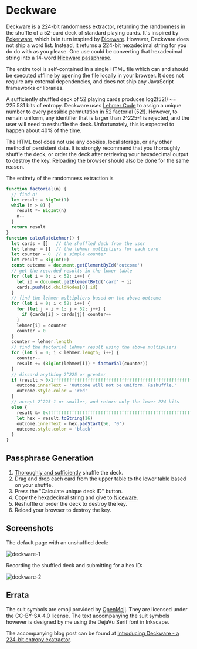 # Deckware
Deckware is a 224-bit randomness extractor, returning the randomness in the shuffle of a 52-card
deck of standard playing cards. It's inspired by [Pokerware][1], which is in turn inspired by
[Diceware][2]. However, Deckware does not ship a word list. Instead, it returns a 224-bit
hexadecimal string for you do do with as you please. One use could be converting that hexadecimal
string into a 14-word [Niceware passphrase][3].

[1]: https://github.com/skeeto/pokerware
[2]: https://diceware.com
[3]: https://github.com/diracdeltas/niceware

The entire tool is self-contained in a single HTML file which can and should be executed offline by
opening the file locally in your browser. It does not require any external dependencies, and does
not ship any JavaScript frameworks or libraries.

A sufficiently shuffled deck of 52 playing cards produces log2(52!) ~= 225.581 bits of entropy.
Deckware uses [Lehmer Code][4] to assign a unique number to every possible permutation in 52
factorial (52!). However, to remain uniform, any identifier that is larger than 2^225-1 is rejected,
and the user will need to reshuffle the deck. Unfortunately, this is expected to happen about 40% of
the time.

[4]: https://en.wikipedia.org/wiki/Lehmer_code

The HTML tool does not use any cookies, local storage, or any other method of persistent data. It is
strongly recommend that you thoroughly shuffle the deck, or order the deck after retrieving your
hexadecimal output to destroy the key. Reloading the browser should also be done for the same
reason.

The entirety of the randomness extraction is

```javascript
function factorial(n) {
  // find n!
  let result = BigInt(1)
  while (n > 0) {
    result *= BigInt(n)
    n--
  }
  return result
}
function calculateLehmer() {
  let cards = []   // the shuffled deck from the user
  let lehmer = []  // the lehmer multipliers for each card
  let counter = 0  // a simple counter
  let result = BigInt(0)
  const outcome = document.getElementById('outcome')
  // get the recorded results in the lower table
  for (let i = 0; i < 52; i++) {
    let id = document.getElementById('card' + i)
    cards.push(id.childNodes[0].id)
  }
  // find the lehmer multipliers based on the above outcome
  for (let i = 0; i < 52; i++) {
    for (let j = i + 1; j < 52; j++) {
      if (cards[i] > cards[j]) counter++
    }
    lehmer[i] = counter
    counter = 0
  }
  counter = lehmer.length
  // find the factorial lehmer result using the above multipliers
  for (let i = 0; i < lehmer.length; i++) {
    counter--
    result += (BigInt(lehmer[i]) * factorial(counter))
  }
  // discard anything 2^225 or greater
  if (result > 0x1ffffffffffffffffffffffffffffffffffffffffffffffffffffffffn) {
    outcome.innerText = 'Outcome will not be uniform. Reshuffle.'
    outcome.style.color = 'red'
  }
  // accept 2^225-1 or smaller, and return only the lower 224 bits
  else {
    result &= 0xffffffffffffffffffffffffffffffffffffffffffffffffffffffffn
    let hex = result.toString(16)
    outcome.innerText = hex.padStart(56, '0')
    outcome.style.color = 'black'
  }
}
```

## Passphrase Generation
1. [Thoroughly and sufficiently][5] shuffle the deck.
2. Drag and drop each card from the upper table to the lower table based on your shuffle.
3. Press the "Calculate unique deck ID" button.
4. Copy the hexadecimal string and give to [Niceware][3].
5. Reshuffle or order the deck to destroy the key.
6. Reload your browser to destroy the key.

[5]: https://stats.stackexchange.com/a/79552

## Screenshots
The default page with an unshuffled deck:

![deckware-1][6]

[6]: https://user-images.githubusercontent.com/699572/108456551-c50d2580-722d-11eb-9f9d-f1ac45ba9084.png

Recording the shuffled deck and submitting for a hex ID:

![deckware-2][7]

[7]: https://user-images.githubusercontent.com/699572/108456565-cb030680-722d-11eb-96a7-f8609ba24819.png

## Errata
The suit symbols are emoji provided by [OpenMoji][8]. They are licensed under the CC-BY-SA 4.0
license. The text accompanying the suit symbols however is designed by me using the DejaVu Serif
font in Inkscape.

[8]: https://openmoji.org/

The accompanying blog post can be found at [Introducing Deckware - a 224-bit entropy exatractor][9].

[9]: https://pthree.org/2021/02/18/introducing-deckware-a-224-bit-entropy-extractor/
